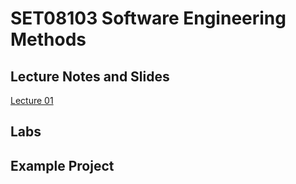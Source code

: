 # SET08103 Software Engineering Methods

## Lecture Notes and Slides

[Lecture 01](lectures/lecture01)

## Labs

## Example Project